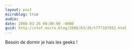 ```yaml
---
layout: post
microblog: true
audio: 
date: 2008-03-26 00:00:00 -0000
guid: http://xtof.micro.blog/2008/03/26/t777187852.html
---
```

Besoin de dormir je hais les geeks !
